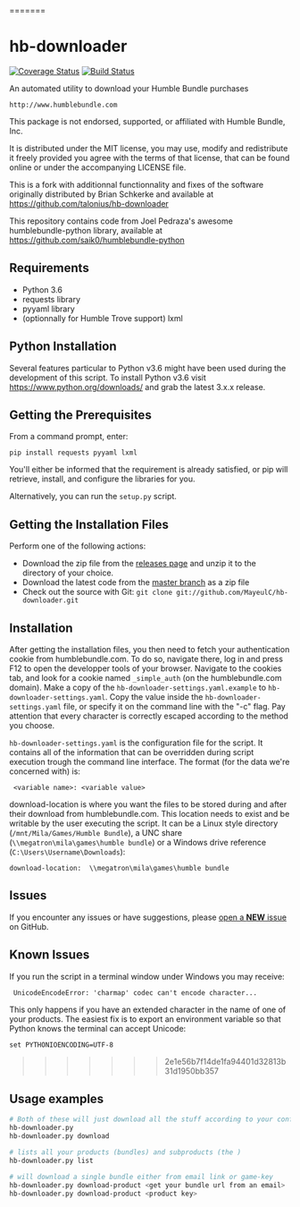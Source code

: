 =======
# hb-downloader
[![Coverage Status](https://coveralls.io/repos/github/MayeulC/hb-downloader/badge.svg)](https://coveralls.io/github/MayeulC/hb-downloader)
[![Build Status](https://travis-ci.org/MayeulC/hb-downloader.svg)](https://travis-ci.org/MayeulC/hb-downloader)

An automated utility to download your Humble Bundle purchases

    http://www.humblebundle.com

This package is not endorsed, supported, or affiliated with Humble Bundle, Inc.

It is distributed under the MIT license, you may use, modify and redistribute
it freely provided you agree with the terms of that license, that can be found
online or under the accompanying LICENSE file.

This is a fork with additionnal functionnality and fixes of the software
originally distributed by Brian Schkerke and available at
https://github.com/talonius/hb-downloader

This repository contains code from Joel Pedraza's awesome humblebundle-python
library, available at https://github.com/saik0/humblebundle-python

## Requirements
* Python 3.6
* requests library
* pyyaml library
* (optionnally for Humble Trove support) lxml

## Python Installation
Several features particular to Python v3.6 might have been used during the
development of this script.  To install Python v3.6 visit
https://www.python.org/downloads/ and grab the latest 3.x.x release.

## Getting the Prerequisites
From a command prompt, enter:

    pip install requests pyyaml lxml

You'll either be informed that the requirement is already satisfied, or pip
will retrieve, install, and configure the libraries for you.

Alternatively, you can run the `setup.py` script.

## Getting the Installation Files
Perform one of the following actions:
* Download the zip file from the [releases
  page](https://github.com/MayeulC/hb-downloader/releases) and unzip it to the
  directory of your choice.
* Download the latest code from the [master
  branch](https://github.com/MayeulC/hb-downloader/archive/master.zip) as a zip
  file
* Check out the source with Git:
  `git clone git://github.com/MayeulC/hb-downloader.git`

## Installation
After getting the installation files, you then need to fetch your
authentication cookie from humblebundle.com.  To do so, navigate there, log in
and press F12 to open the developper tools of your browser. Navigate to the
cookies tab, and look for a cookie named `_simple_auth` (on the
humblebundle.com domain). Make a copy of the `hb-downloader-settings.yaml.example` to `hb-downloader-settings.yaml`. Copy the value inside the
`hb-downloader-settings.yaml` file, or specify it on the command line with the
"-c" flag. Pay attention that every character is correctly escaped according to
the method you choose.

`hb-downloader-settings.yaml` is the configuration file for the script.  It
contains all of the information that can be overridden during script execution
trough the command line interface. The format (for the data we're concerned
with) is:
 
     <variable name>: <variable value>

download-location is where you want the files to be stored during and after
their download from humblebundle.com.  This location needs to exist and be
writable by the user executing the script.  It can be a Linux style directory
(`/mnt/Mila/Games/Humble Bundle`), a UNC share
(`\\megatron\mila\games\humble bundle`) or a Windows drive reference
(`C:\Users\Username\Downloads`):

    download-location:  \\megatron\mila\games\humble bundle

## Issues
If you encounter any issues or have suggestions, please [open a **NEW**
issue](https://github.com/MayeulC/hb-downloader/issues) on GitHub.

## Known Issues
If you run the script in a terminal window under Windows you may receive:

     UnicodeEncodeError: 'charmap' codec can't encode character...
     
This only happens if you have an extended character in the name of one of your
products.  The easiest fix is to export an environment variable so that Python
knows the terminal can accept Unicode:

    set PYTHONIOENCODING=UTF-8
>>>>>>> 2e1e56b7f14de1fa94401d32813b31d1950bb357

## Usage examples

```sh
# Both of these will just download all the stuff according to your config files
hb-downloader.py
hb-downloader.py download

# lists all your products (bundles) and subproducts (the )
hb-downloader.py list

# will download a single bundle either from email link or game-key
hb-downloader.py download-product <get your bundle url from an email>
hb-downloader.py download-product <product key>
```
